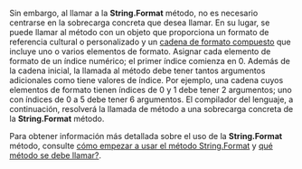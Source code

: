  
Sin embargo, al llamar a la **String.Format** método, no es necesario centrarse en la sobrecarga concreta que desea llamar. En su lugar, se puede llamar al método con un objeto que proporciona un formato de referencia cultural o personalizado y un [cadena de formato compuesto](~/docs/standard/base-types/composite-formatting.md) que incluye uno o varios elementos de formato. Asignar cada elemento de formato de un índice numérico; el primer índice comienza en 0. Además de la cadena inicial, la llamada al método debe tener tantos argumentos adicionales como tiene valores de índice. Por ejemplo, una cadena cuyos elementos de formato tienen índices de 0 y 1 debe tener 2 argumentos; uno con índices de 0 a 5 debe tener 6 argumentos. El compilador del lenguaje, a continuación, resolverá la llamada de método a una sobrecarga concreta de la **String.Format** método.   

Para obtener información más detallada sobre el uso de la **String.Format** método, consulte [cómo empezar a usar el método String.Format](#Starting) y [qué método se debe llamar?](#FTaskList).   
